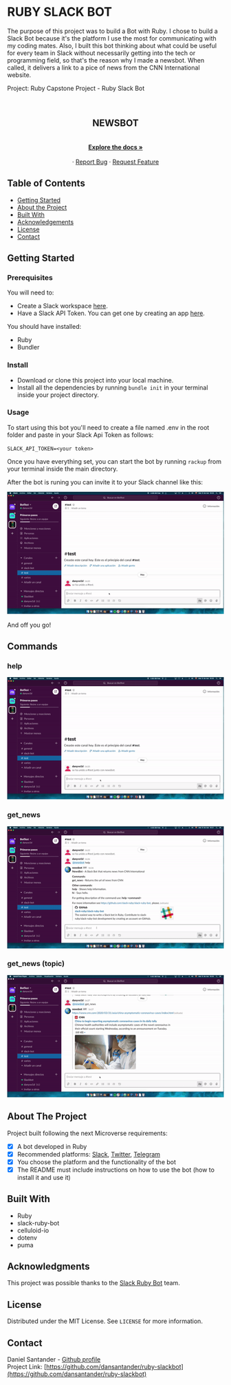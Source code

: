 # RUBY SLACK BOT

The purpose of this project was to build a Bot with Ruby. I chose to build a Slack Bot because it's the platform I use the most for communicating with my coding mates. Also, I built this bot thinking about what could be useful for every team in Slack without necessarily getting into the tech or programming field, so that's the reason why I made a newsbot. When called, it delivers a link to a pice of news from the CNN International website.


Project: Ruby Capstone Project - Ruby Slack Bot

<br />
<p align="center">
  
  <h2 align="center">NEWSBOT</h2>

  <p align="center">
    <br />
    <a href="https://github.com/dansantander/ruby-slackbot"><strong>Explore the docs »</strong></a>
    <br />
    <br />
    ·
    <a href="https://github.com/dansantander/ruby-slackbot/issues">Report Bug</a>
    ·
    <a href="https://github.com/dansantander/ruby-slackbot/issues">Request Feature</a>
  </p>
</p>

## Table of Contents

* [Getting Started](#getting-started)
* [About the Project](#about-the-project)
* [Built With](#built-with)
* [Acknowledgements](#acknowledgements)
* [License](#license)
* [Contact](#contact)

## Getting Started

### Prerequisites

You will need to:
- Create a Slack workspace [here](https://slack.com/create#email).
- Have a Slack API Token. You can get one by creating an app [here](http://slack.com/services/new/bot).

You should have installed:
- Ruby
- Bundler

### Install

- Download or clone this project into your local machine.
- Install all the dependencies by running `bundle init` in your terminal inside your project directory.

### Usage

To start using this bot you'll need to create a file named .env in the root folder and paste in your Slack Api Token as follows:

`SLACK_API_TOKEN=<your token>`

Once you have everything set, you can start the bot by running `rackup` from your terminal inside the main directory.

After the bot is runing you can invite it to your Slack channel like this:

![invite](./gifs/invite.gif)

And off you go!

## Commands

### help

![help](./gifs/help.gif)

### get_news

![get_news](./gifs/getnews.gif)

### get_news (topic)

![get_news topic](./gifs/getnewstopics.gif)

## About The Project

Project built following the next Microverse requirements:

- [x] A bot developed in Ruby
- [x] Recommended platforms: [Slack](https://github.com/slack-ruby/slack-ruby-bot), [Twitter](https://github.com/muffinista/chatterbot), [Telegram](https://github.com/atipugin/telegram-bot-ruby)
- [x] You choose the platform and the functionality of the bot
- [x] The README must include instructions on how to use the bot (how to install it and use it)

## Built With
* Ruby
* slack-ruby-bot
* celluloid-io
* dotenv
* puma

## Acknowledgments

This project was possible thanks to the [Slack Ruby Bot](https://github.com/slack-ruby/slack-ruby-bot) team.

## License

Distributed under the MIT License. See `LICENSE` for more information.

## Contact

Daniel Santander - [Github profile](https://github.com/dansantander)<br>
Project Link: [https://github.com/dansantander/ruby-slackbot](https://github.com/dansantander/ruby-slackbot)


<!-- MARKDOWN LINKS & IMAGES -->
<!-- https://www.markdownguide.org/basic-syntax/#reference-style-links -->
[contributors-shield]: https://img.shields.io/github/contributors/othneildrew/Best-README-Template.svg?style=flat-square
[contributors-url]: https://github.com/RodolfoRodriguezMata/enumerable-methods/contributors
[forks-shield]: https://img.shields.io/github/forks/othneildrew/Best-README-Template.svg?style=flat-square
[forks-url]: https://github.com/othneildrew/Best-README-Template/network/members
[stars-shield]: https://img.shields.io/github/stars/othneildrew/Best-README-Template.svg?style=flat-square
[stars-url]: https://github.com/othneildrew/Best-README-Template/stargazers
[issues-shield]: https://img.shields.io/github/issues/othneildrew/Best-README-Template.svg?style=flat-square
[issues-url]: https://github.com/othneildrew/Best-README-Template/issues
[license-shield]: https://img.shields.io/github/license/othneildrew/Best-README-Template.svg?style=flat-square
[license-url]: https://github.com/othneildrew/Best-README-Template/blob/master/LICENSE.txt
[linkedin-shield]: https://img.shields.io/badge/-LinkedIn-black.svg?style=flat-square&logo=linkedin&colorB=555
[linkedin-url]: https://linkedin.com/in/othneildrew
[product-screenshot]: images/screenshot.png